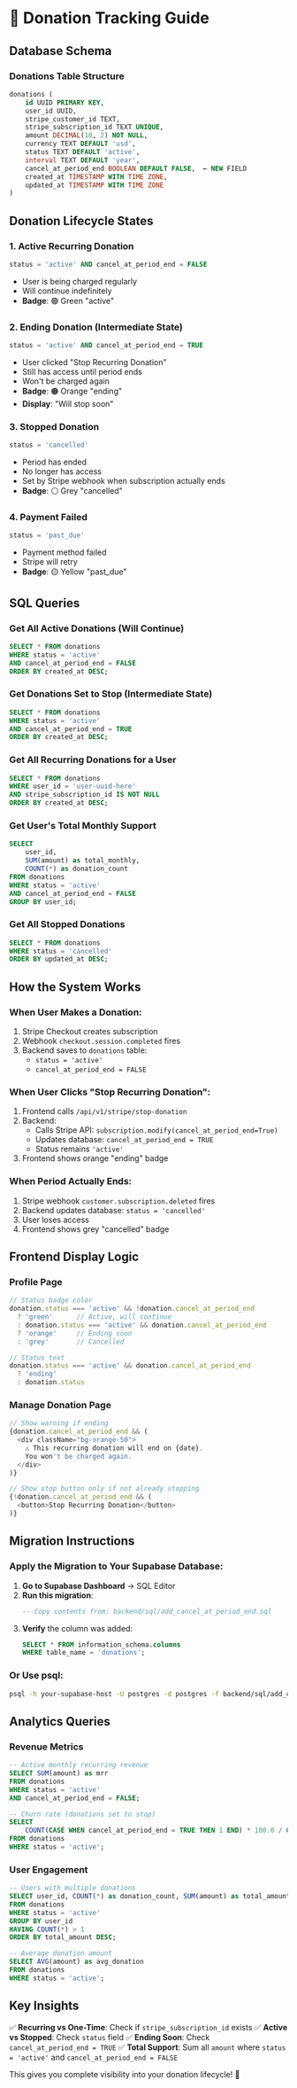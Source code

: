 # 💚 Donation Tracking Guide

## Database Schema

### Donations Table Structure

```sql
donations (
    id UUID PRIMARY KEY,
    user_id UUID,
    stripe_customer_id TEXT,
    stripe_subscription_id TEXT UNIQUE,
    amount DECIMAL(10, 2) NOT NULL,
    currency TEXT DEFAULT 'usd',
    status TEXT DEFAULT 'active',
    interval TEXT DEFAULT 'year',
    cancel_at_period_end BOOLEAN DEFAULT FALSE,  ← NEW FIELD
    created_at TIMESTAMP WITH TIME ZONE,
    updated_at TIMESTAMP WITH TIME ZONE
)
```

## Donation Lifecycle States

### 1. **Active Recurring Donation**
```sql
status = 'active' AND cancel_at_period_end = FALSE
```
- User is being charged regularly
- Will continue indefinitely
- **Badge**: 🟢 Green "active"

### 2. **Ending Donation (Intermediate State)**
```sql
status = 'active' AND cancel_at_period_end = TRUE
```
- User clicked "Stop Recurring Donation"
- Still has access until period ends
- Won't be charged again
- **Badge**: 🟠 Orange "ending"
- **Display**: "Will stop soon"

### 3. **Stopped Donation**
```sql
status = 'cancelled'
```
- Period has ended
- No longer has access
- Set by Stripe webhook when subscription actually ends
- **Badge**: ⚪ Grey "cancelled"

### 4. **Payment Failed**
```sql
status = 'past_due'
```
- Payment method failed
- Stripe will retry
- **Badge**: 🟡 Yellow "past_due"

## SQL Queries

### Get All Active Donations (Will Continue)
```sql
SELECT * FROM donations 
WHERE status = 'active' 
AND cancel_at_period_end = FALSE
ORDER BY created_at DESC;
```

### Get Donations Set to Stop (Intermediate State)
```sql
SELECT * FROM donations 
WHERE status = 'active' 
AND cancel_at_period_end = TRUE
ORDER BY created_at DESC;
```

### Get All Recurring Donations for a User
```sql
SELECT * FROM donations 
WHERE user_id = 'user-uuid-here'
AND stripe_subscription_id IS NOT NULL
ORDER BY created_at DESC;
```

### Get User's Total Monthly Support
```sql
SELECT 
    user_id,
    SUM(amount) as total_monthly,
    COUNT(*) as donation_count
FROM donations 
WHERE status = 'active' 
AND cancel_at_period_end = FALSE
GROUP BY user_id;
```

### Get All Stopped Donations
```sql
SELECT * FROM donations 
WHERE status = 'cancelled'
ORDER BY updated_at DESC;
```

## How the System Works

### When User Makes a Donation:
1. Stripe Checkout creates subscription
2. Webhook `checkout.session.completed` fires
3. Backend saves to `donations` table:
   - `status = 'active'`
   - `cancel_at_period_end = FALSE`

### When User Clicks "Stop Recurring Donation":
1. Frontend calls `/api/v1/stripe/stop-donation`
2. Backend:
   - Calls Stripe API: `subscription.modify(cancel_at_period_end=True)`
   - Updates database: `cancel_at_period_end = TRUE`
   - Status remains `'active'`
3. Frontend shows orange "ending" badge

### When Period Actually Ends:
1. Stripe webhook `customer.subscription.deleted` fires
2. Backend updates database: `status = 'cancelled'`
3. User loses access
4. Frontend shows grey "cancelled" badge

## Frontend Display Logic

### Profile Page
```typescript
// Status badge color
donation.status === 'active' && !donation.cancel_at_period_end
  ? 'green'      // Active, will continue
  : donation.status === 'active' && donation.cancel_at_period_end
  ? 'orange'     // Ending soon
  : 'grey'       // Cancelled

// Status text
donation.status === 'active' && donation.cancel_at_period_end 
  ? 'ending' 
  : donation.status
```

### Manage Donation Page
```typescript
// Show warning if ending
{donation.cancel_at_period_end && (
  <div className="bg-orange-50">
    ⚠️ This recurring donation will end on {date}.
    You won't be charged again.
  </div>
)}

// Show stop button only if not already stopping
{!donation.cancel_at_period_end && (
  <button>Stop Recurring Donation</button>
)}
```

## Migration Instructions

### Apply the Migration to Your Supabase Database:

1. **Go to Supabase Dashboard** → SQL Editor
2. **Run this migration**:
   ```sql
   -- Copy contents from: backend/sql/add_cancel_at_period_end.sql
   ```
3. **Verify** the column was added:
   ```sql
   SELECT * FROM information_schema.columns 
   WHERE table_name = 'donations';
   ```

### Or Use psql:
```bash
psql -h your-supabase-host -U postgres -d postgres -f backend/sql/add_cancel_at_period_end.sql
```

## Analytics Queries

### Revenue Metrics
```sql
-- Active monthly recurring revenue
SELECT SUM(amount) as mrr
FROM donations 
WHERE status = 'active' 
AND cancel_at_period_end = FALSE;

-- Churn rate (donations set to stop)
SELECT 
    COUNT(CASE WHEN cancel_at_period_end = TRUE THEN 1 END) * 100.0 / COUNT(*) as churn_rate
FROM donations 
WHERE status = 'active';
```

### User Engagement
```sql
-- Users with multiple donations
SELECT user_id, COUNT(*) as donation_count, SUM(amount) as total_amount
FROM donations 
WHERE status = 'active'
GROUP BY user_id
HAVING COUNT(*) > 1
ORDER BY total_amount DESC;

-- Average donation amount
SELECT AVG(amount) as avg_donation
FROM donations 
WHERE status = 'active';
```

## Key Insights

✅ **Recurring vs One-Time**: Check if `stripe_subscription_id` exists
✅ **Active vs Stopped**: Check `status` field
✅ **Ending Soon**: Check `cancel_at_period_end = TRUE`
✅ **Total Support**: Sum all `amount` where `status = 'active'` and `cancel_at_period_end = FALSE`

This gives you complete visibility into your donation lifecycle! 💚

